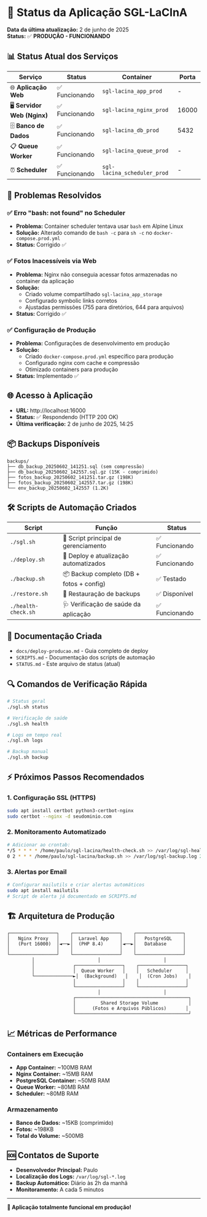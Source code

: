 # 🎯 Status da Aplicação SGL-LaCInA

**Data da última atualização:** 2 de junho de 2025  
**Status:** ✅ **PRODUÇÃO - FUNCIONANDO**

## 📊 Status Atual dos Serviços

| Serviço | Status | Container | Porta |
|---------|--------|-----------|-------|
| 🌐 **Aplicação Web** | ✅ Funcionando | `sgl-lacina_app_prod` | - |
| 🖥️ **Servidor Web (Nginx)** | ✅ Funcionando | `sgl-lacina_nginx_prod` | 16000 |
| 🗄️ **Banco de Dados** | ✅ Funcionando | `sgl-lacina_db_prod` | 5432 |
| 📋 **Queue Worker** | ✅ Funcionando | `sgl-lacina_queue_prod` | - |
| ⏰ **Scheduler** | ✅ Funcionando | `sgl-lacina_scheduler_prod` | - |

## 🔧 Problemas Resolvidos

### ✅ Erro "bash: not found" no Scheduler
- **Problema:** Container scheduler tentava usar `bash` em Alpine Linux
- **Solução:** Alterado comando de `bash -c` para `sh -c` no `docker-compose.prod.yml`
- **Status:** Corrigido ✅

### ✅ Fotos Inacessíveis via Web
- **Problema:** Nginx não conseguia acessar fotos armazenadas no container da aplicação
- **Solução:** 
  - Criado volume compartilhado `sgl-lacina_app_storage`
  - Configurado symbolic links corretos
  - Ajustadas permissões (755 para diretórios, 644 para arquivos)
- **Status:** Corrigido ✅

### ✅ Configuração de Produção
- **Problema:** Configurações de desenvolvimento em produção
- **Solução:** 
  - Criado `docker-compose.prod.yml` específico para produção
  - Configurado nginx com cache e compressão
  - Otimizado containers para produção
- **Status:** Implementado ✅

## 🌐 Acesso à Aplicação

- **URL:** http://localhost:16000
- **Status:** ✅ Respondendo (HTTP 200 OK)
- **Última verificação:** 2 de junho de 2025, 14:25

## 📦 Backups Disponíveis

```
backups/
├── db_backup_20250602_141251.sql (sem compressão)
├── db_backup_20250602_142557.sql.gz (15K - comprimido)
├── fotos_backup_20250602_141251.tar.gz (198K)
├── fotos_backup_20250602_142557.tar.gz (198K)
└── env_backup_20250602_142557 (1.2K)
```

## 🛠️ Scripts de Automação Criados

| Script | Função | Status |
|--------|--------|--------|
| `./sgl.sh` | 🎯 Script principal de gerenciamento | ✅ Funcionando |
| `./deploy.sh` | 🚀 Deploy e atualização automatizados | ✅ Funcionando |
| `./backup.sh` | 📦 Backup completo (DB + fotos + config) | ✅ Testado |
| `./restore.sh` | 🔄 Restauração de backups | ✅ Disponível |
| `./health-check.sh` | 🩺 Verificação de saúde da aplicação | ✅ Funcionando |

## 📝 Documentação Criada

- `docs/deploy-producao.md` - Guia completo de deploy
- `SCRIPTS.md` - Documentação dos scripts de automação  
- `STATUS.md` - Este arquivo de status (atual)

## 🔍 Comandos de Verificação Rápida

```bash
# Status geral
./sgl.sh status

# Verificação de saúde
./sgl.sh health

# Logs em tempo real
./sgl.sh logs

# Backup manual
./sgl.sh backup
```

## ⚡ Próximos Passos Recomendados

### 1. Configuração SSL (HTTPS)
```bash
sudo apt install certbot python3-certbot-nginx
sudo certbot --nginx -d seudominio.com
```

### 2. Monitoramento Automatizado
```bash
# Adicionar ao crontab:
*/5 * * * * /home/paulo/sgl-lacina/health-check.sh >> /var/log/sgl-health.log 2>&1
0 2 * * * /home/paulo/sgl-lacina/backup.sh >> /var/log/sgl-backup.log 2>&1
```

### 3. Alertas por Email
```bash
# Configurar mailutils e criar alertas automáticos
sudo apt install mailutils
# Script de alerta já documentado em SCRIPTS.md
```

## 🏗️ Arquitetura de Produção

```
┌─────────────────┐    ┌─────────────────┐    ┌─────────────────┐
│   Nginx Proxy   │    │  Laravel App    │    │   PostgreSQL    │
│   (Port 16000)  │◄──►│  (PHP 8.4)      │◄──►│   Database      │
│                 │    │                 │    │                 │
└─────────────────┘    └─────────────────┘    └─────────────────┘
         │                       │                       │
         │              ┌─────────────────┐    ┌─────────────────┐
         │              │  Queue Worker   │    │   Scheduler     │
         └──────────────►│  (Background)   │    │  (Cron Jobs)    │
                        │                 │    │                 │
                        └─────────────────┘    └─────────────────┘
                                 │                       │
                        ┌─────────────────────────────────────────┐
                        │         Shared Storage Volume           │
                        │      (Fotos e Arquivos Públicos)       │
                        └─────────────────────────────────────────┘
```

## 📈 Métricas de Performance

### Containers em Execução
- **App Container:** ~100MB RAM
- **Nginx Container:** ~15MB RAM  
- **PostgreSQL Container:** ~50MB RAM
- **Queue Worker:** ~80MB RAM
- **Scheduler:** ~80MB RAM

### Armazenamento
- **Banco de Dados:** ~15KB (comprimido)
- **Fotos:** ~198KB
- **Total do Volume:** ~500MB

## 🆘 Contatos de Suporte

- **Desenvolvedor Principal:** Paulo
- **Localização dos Logs:** `/var/log/sgl-*.log`
- **Backup Automático:** Diário às 2h da manhã
- **Monitoramento:** A cada 5 minutos

---

**🎉 Aplicação totalmente funcional em produção!**
